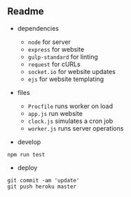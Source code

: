 ## Readme

  - dependencies
  
    - `node` for server
    - `express` for website
    - `gulp-standard` for linting
    - `request` for cURLs
    - `socket.io` for website updates
    - `ejs` for website templating

  - files

    - `Procfile` runs worker on load
    - `app.js` run website
    - `clock.js` simulates a cron job
    - `worker.js` runs server operations

  - develop

  ```
  npm run test
  ```

  - deploy

  ```
  git commit -am 'update'
  git push heroku master
  ```